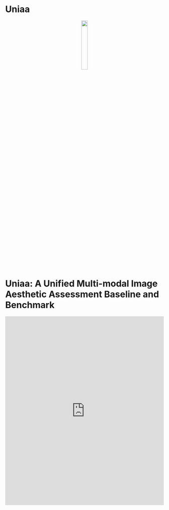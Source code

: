 # Uniaa
<p align="center">
<img src="https://github.com/Uniaa-MLLM/Uniaa/blob/main/imgs/uniaa.png" width="20%">
</p>

# Uniaa: A Unified Multi-modal Image Aesthetic Assessment Baseline and Benchmark


<p align="center">
  <embed src="https://github.com/Uniaa-MLLM/Uniaa/blob/main/imgs/intro.pdf" type="application/pdf" width="100%" height="600px" />
</p>
